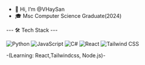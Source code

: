 - 👋 Hi, I’m @VHaySan
- 🎓 Msc Computer Science Graduate(2024)

--- 🛠️ Tech Stack ---

![Python](https://img.shields.io/badge/-Python-3776AB?logo=python&logoColor=white)
![JavaScript](https://img.shields.io/badge/-JavaScript-F7DF1E?logo=javascript&logoColor=black)
![C#](https://img.shields.io/badge/-C%23-239120?logo=c-sharp&logoColor=white)
![React](https://img.shields.io/badge/-React-61DAFB?logo=react&logoColor=black)
![Tailwind CSS](https://img.shields.io/badge/-Tailwind_CSS-38BDF8?logo=tailwind-css)

-(Learning: React,Tailwindcss, Node.js)-

<!---
VHaySan/VHaySan is a ✨ special ✨ repository because its `README.md` (this file) appears on your GitHub profile.
You can click the Preview link to take a look at your changes.
--->
